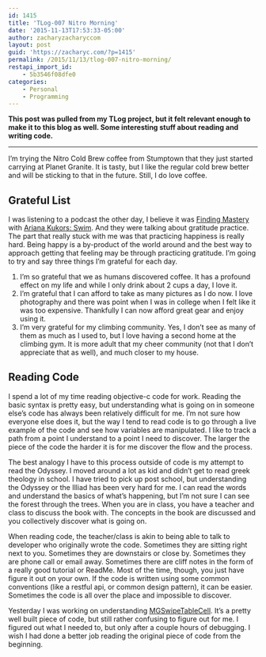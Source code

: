 ```yaml
---
id: 1415
title: 'TLog-007 Nitro Morning'
date: '2015-11-13T17:53:33-05:00'
author: zacharyzacharyccom
layout: post
guid: 'https://zacharyc.com/?p=1415'
permalink: /2015/11/13/tlog-007-nitro-morning/
restapi_import_id:
    - 5b3546f08dfe0
categories:
    - Personal
    - Programming
---
```


**This post was pulled from my TLog project, but it felt relevant enough to make it to this blog as well. Some interesting stuff about reading and writing code.**

- - - - - -

I’m trying the Nitro Cold Brew coffee from Stumptown that they just started carrying at Planet Granite. It is tasty, but I like the regular cold brew better and will be sticking to that in the future. Still, I do love coffee.

## Grateful List

I was listening to a podcast the other day, I believe it was [Finding Mastery](http://findingmastery.net) with [Ariana Kukors: Swim](http://findingmastery.net/ariana-kukors/). And they were talking about gratitude practice. The part that really stuck with me was that practicing happiness is really hard. Being happy is a by-product of the world around and the best way to approach getting that feeling may be through practicing gratitude. I’m going to try and say three things I’m grateful for each day.

1. I’m so grateful that we as humans discovered coffee. It has a profound effect on my life and while I only drink about 2 cups a day, I love it.
2. I’m grateful that I can afford to take as many pictures as I do now. I love photography and there was point when I was in college when I felt like it was too expensive. Thankfully I can now afford great gear and enjoy using it.
3. I’m very grateful for my climbing community. Yes, I don’t see as many of them as much as I used to, but I love having a second home at the climbing gym. It is more adult that my cheer community (not that I don’t appreciate that as well), and much closer to my house.

## Reading Code

I spend a lot of my time reading objective-c code for work. Reading the basic syntax is pretty easy, but understanding what is going on in someone else’s code has always been relatively difficult for me. I’m not sure how everyone else does it, but the way I tend to read code is to go through a live example of the code and see how variables are manipulated. I like to track a path from a point I understand to a point I need to discover. The larger the piece of the code the harder it is for me discover the flow and the process.

The best analogy I have to this process outside of code is my attempt to read the Odyssey. I moved around a lot as kid and didn’t get to read greek theology in school. I have tried to pick up post school, but understanding the Odyssey or the Illiad has been very hard for me. I can read the words and understand the basics of what’s happening, but I’m not sure I can see the forest through the trees. When you are in class, you have a teacher and class to discuss the book with. The concepts in the book are discussed and you collectively discover what is going on.

When reading code, the teacher/class is akin to being able to talk to developer who originally wrote the code. Sometimes they are sitting right next to you. Sometimes they are downstairs or close by. Sometimes they are phone call or email away. Sometimes there are cliff notes in the form of a really good tutorial or ReadMe. Most of the time, though, you just have figure it out on your own. If the code is written using some common conventions (like a restful api, or common design pattern), it can be easier. Sometimes the code is all over the place and impossible to discover.

Yesterday I was working on understanding [MGSwipeTableCell](https://github.com/MortimerGoro/MGSwipeTableCell). It’s a pretty well built piece of code, but still rather confusing to figure out for me. I figured out what I needed to, but only after a couple hours of debugging. I wish I had done a better job reading the original piece of code from the beginning.